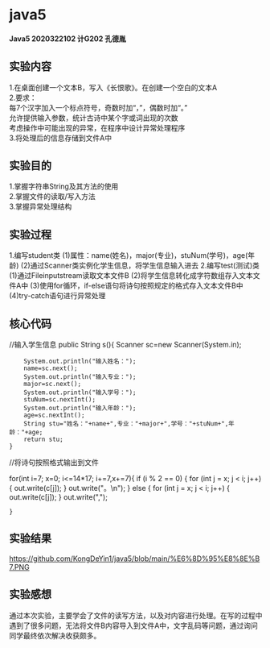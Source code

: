 # java5
#### Java5 2020322102 计G202 孔德胤
 
## 实验内容  
1.在桌面创建一个文本B，写入《长恨歌》。在创建一个空白的文本A  
2.要求：  
每7个汉字加入一个标点符号，奇数时加“，”，偶数时加“。”  
允许提供输入参数，统计古诗中某个字或词出现的次数  
考虑操作中可能出现的异常，在程序中设计异常处理程序  
3.将处理后的信息存储到文件A中  

## 实验目的  
1.掌握字符串String及其方法的使用  
2.掌握文件的读取/写入方法  
3.掌握异常处理结构

## 实验过程

1.编写student类
(1)属性：name(姓名)，major(专业)，stuNum(学号)，age(年龄)
(2)通过Scanner类实例化学生信息，将学生信息输入进去
2.编写test(测试)类
(1)通过Fileinputstream读取文本文件B
(2)将学生信息转化成字符数组存入文本文件A中
(3)使用for循环，if-else语句将诗句按照规定的格式存入文本文件B中
(4)try-catch语句进行异常处理

## 核心代码
//输入学生信息
    public String s(){
    	Scanner sc=new Scanner(System.in);
    	
    	System.out.println("输入姓名：");
    	name=sc.next();
    	System.out.println("输入专业：");
    	major=sc.next();
    	System.out.println("输入学号：");
    	stuNum=sc.nextInt();
    	System.out.println("输入年龄：");
    	age=sc.nextInt();
    	String stu="姓名："+name+",专业："+major+",学号："+stuNum+",年龄："+age;
		return stu;
    }

//将诗句按照格式输出到文件
 
for(int i=7; x=0; i<=14*17; i+=7,x+=7){
	if (i % 2 == 0) {
                 for (int j = x; j < i; j++) {
                     out.write(c[j]);
                 }
                 out.write("。\n");
             } else {
                 for (int j = x; j < i; j++) {
                     out.write(c[j]);
                 }
                 out.write(",");

	}

            
## 实验结果
https://github.com/KongDeYin1/java5/blob/main/%E6%8D%95%E8%8E%B7.PNG

## 实验感想
通过本次实验，主要学会了文件的读写方法，以及对内容进行处理。在写的过程中遇到了很多问题，无法将文件B内容导入到文件A中，文字乱码等问题，通过询问同学最终依次解决收获颇多。
